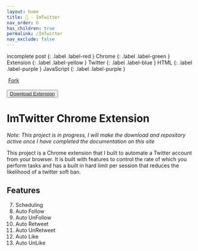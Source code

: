 ```yaml
---
layout: home
title: 💾 - ImTwitter
nav_order: 6
has_children: true
permalink: /ImTwitter
nav_exclude: false
--- 
```

incomplete post
{: .label .label-red }
Chrome
{: .label .label-green }
Extension
{: .label .label-yellow }
Twitter
{: .label .label-blue }
HTML
{: .label .label-purple }
JavaScript
{: .label .label-purple }
<!-- Place this tag where you want the button to render. -->
&nbsp;<a class="github-button" href="https://github.com/ImTiaan/ImTwitter/fork" data-show-count="true" aria-label="Fork ImTiaan/ImTwitter on GitHub">Fork</a>
<br>
<br>
<button type="button" name="button" class="btn"><a href="../../downloads/ImTwitter.zip" download>Download Extension</a></button>

# ImTwitter Chrome Extension

_Note: This project is in progress, I will make the download and repository active once I have completed the documentation on this site_

This project is a Chrome extension that I built to automate a Twitter account from your browser. It is built with features to control the rate of which you perform tasks and has a built in hard limit per session that reduces the likelihood of a twitter soft ban. 

## Features

7. Scheduling
5. Auto Follow
6. Auto UnFollow
3. Auto Retweet
4. Auto UnRetweet
1. Auto Like
2. Auto UnLike


